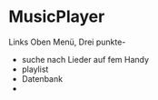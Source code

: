 # MusicPlayer

Links Oben Menü, Drei punkte-
- suche nach Lieder auf fem Handy
- playlist
- Datenbank
- 
